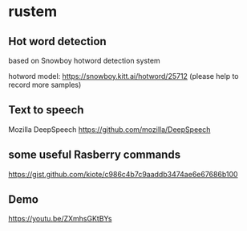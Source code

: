 # rustem

## Hot word detection 

based on Snowboy hotword detection system

hotword model: https://snowboy.kitt.ai/hotword/25712 (please help to record more samples)

## Text to speech

Mozilla DeepSpeech https://github.com/mozilla/DeepSpeech

## some useful Rasberry commands

https://gist.github.com/kiote/c986c4b7c9aaddb3474ae6e67686b100

## Demo

https://youtu.be/ZXmhsGKtBYs
